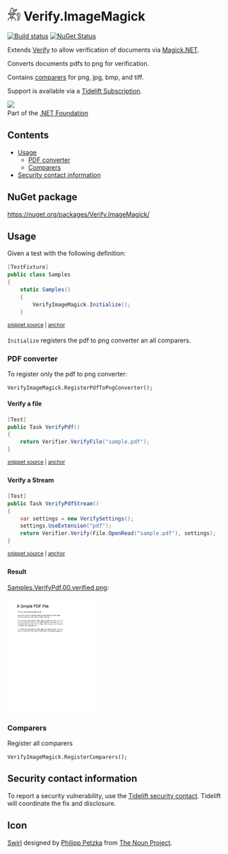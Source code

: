 <!--
GENERATED FILE - DO NOT EDIT
This file was generated by [MarkdownSnippets](https://github.com/SimonCropp/MarkdownSnippets).
Source File: /readme.source.md
To change this file edit the source file and then run MarkdownSnippets.
-->

# <img src="/src/icon.png" height="30px"> Verify.ImageMagick

[![Build status](https://ci.appveyor.com/api/projects/status/ersj3ag6pitygha5?svg=true)](https://ci.appveyor.com/project/SimonCropp/Verify-ImageMagick)
[![NuGet Status](https://img.shields.io/nuget/v/Verify.ImageMagick.svg)](https://www.nuget.org/packages/Verify.ImageMagick/)

Extends [Verify](https://github.com/VerifyTests/Verify) to allow verification of documents via [Magick.NET](https://github.com/dlemstra/Magick.NET).

Converts documents pdfs to png for verification.

Contains [comparers](https://github.com/VerifyTests/Verify/blob/master/docs/comparer.md) for png, jpg, bmp, and tiff.

Support is available via a [Tidelift Subscription](https://tidelift.com/subscription/pkg/nuget-verify?utm_source=nuget-verify&utm_medium=referral&utm_campaign=enterprise).

<a href='https://dotnetfoundation.org' alt='Part of the .NET Foundation'><img src='https://raw.githubusercontent.com/VerifyTests/Verify/master/docs/dotNetFoundation.svg' height='30px'></a><br>
Part of the <a href='https://dotnetfoundation.org' alt=''>.NET Foundation</a>

<!-- toc -->
## Contents

  * [Usage](#usage)
    * [PDF converter](#pdf-converter)
    * [Comparers](#comparers)
  * [Security contact information](#security-contact-information)<!-- endToc -->


## NuGet package

https://nuget.org/packages/Verify.ImageMagick/


## Usage

Given a test with the following definition:

<!-- snippet: TestDefinition -->
<a id='snippet-testdefinition'></a>
```cs
[TestFixture]
public class Samples
{
    static Samples()
    {
        VerifyImageMagick.Initialize();
    }
```
<sup><a href='/src/Tests/Samples.cs#L7-L15' title='File snippet `testdefinition` was extracted from'>snippet source</a> | <a href='#snippet-testdefinition' title='Navigate to start of snippet `testdefinition`'>anchor</a></sup>
<!-- endSnippet -->

`Initialize` registers the pdf to png converter an all comparers.


### PDF converter

To register only the pdf to png converter:

```
VerifyImageMagick.RegisterPdfToPngConverter();
```


#### Verify a file

<!-- snippet: VerifyPdf -->
<a id='snippet-verifypdf'></a>
```cs
[Test]
public Task VerifyPdf()
{
    return Verifier.VerifyFile("sample.pdf");
}
```
<sup><a href='/src/Tests/Samples.cs#L17-L25' title='File snippet `verifypdf` was extracted from'>snippet source</a> | <a href='#snippet-verifypdf' title='Navigate to start of snippet `verifypdf`'>anchor</a></sup>
<!-- endSnippet -->


#### Verify a Stream

<!-- snippet: VerifyPdfStream -->
<a id='snippet-verifypdfstream'></a>
```cs
[Test]
public Task VerifyPdfStream()
{
    var settings = new VerifySettings();
    settings.UseExtension("pdf");
    return Verifier.Verify(File.OpenRead("sample.pdf"), settings);
}
```
<sup><a href='/src/Tests/Samples.cs#L27-L37' title='File snippet `verifypdfstream` was extracted from'>snippet source</a> | <a href='#snippet-verifypdfstream' title='Navigate to start of snippet `verifypdfstream`'>anchor</a></sup>
<!-- endSnippet -->


#### Result

[Samples.VerifyPdf.00.verified.png](/src/Tests/Samples.VerifyPdf.00.verified.png):

<img src="/src/Tests/Samples.VerifyPdf.00.verified.png" width="200px">


### Comparers

Register all comparers

```
VerifyImageMagick.RegisterComparers();
```


## Security contact information

To report a security vulnerability, use the [Tidelift security contact](https://tidelift.com/security). Tidelift will coordinate the fix and disclosure.


## Icon

[Swirl](https://thenounproject.com/term/wizard/2744075/) designed by [Philipp Petzka](https://thenounproject.com/masteroficon) from [The Noun Project](https://thenounproject.com/).
